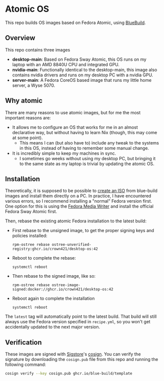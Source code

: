 # Atomic OS

This repo builds OS images based on Fedora Atomic, using [BlueBuild](https://blue-build.org).

## Overview
This repo contains three images
- __desktop-main__: Based on Fedora Sway Atomic, this OS runs on my laptop with an AMD 8840U CPU and integrated GPU.
- __nvidia-main__: Functionally identical to the desktop-main, this image also contains nvidia drivers and runs on my desktop PC with a nvidia GPU.
- __server-main__: A Fedora CoreOS based image that runs my little home server, a Wyse 5070. 

## Why atomic
There are many reasons to use atomic images, but for me the most important reasons are:
- It allows me to configure an OS that works for me in an almost declarative way, but without having to learn Nix (though, this may come at some point).
  - This means I can (but also have to) include any tweak to the systems in this OS, instead of having to remember some manual change.
- It is incredibly simple to keep my machines in sync. 
  - I sometimes go weeks without using my desktop PC, but bringing it to the same state as my laptop is trivial by updating the atomic OS.

## Installation

Theoretically, it is supposed to be possible to [create an ISO](https://blue-build.org/how-to/generate-iso/) from blue-build images and install them directly on a PC.
In practice, I have encountered various errors, so I recommend installing a "normal" Fedora version first.
One option for this is using the [Fedora Media Writer](https://docs.fedoraproject.org/en-US/fedora/latest/preparing-boot-media/#_fedora_media_writer) and install the official Fedora Sway Atomic first. 

Then, rebase the existing atomic Fedora installation to the latest build:

- First rebase to the unsigned image, to get the proper signing keys and policies installed:
  ```
  rpm-ostree rebase ostree-unverified-registry:ghcr.io/crown421/desktop-os:42
  ```
- Reboot to complete the rebase:
  ```
  systemctl reboot
  ```
- Then rebase to the signed image, like so:
  ```
  rpm-ostree rebase ostree-image-signed:docker://ghcr.io/crown421/desktop-os:42
  ```
- Reboot again to complete the installation
  ```
  systemctl reboot
  ```

The `latest` tag will automatically point to the latest build. That build will still always use the Fedora version specified in `recipe.yml`, so you won't get accidentally updated to the next major version.

## Verification

These images are signed with [Sigstore](https://www.sigstore.dev/)'s [cosign](https://github.com/sigstore/cosign). You can verify the signature by downloading the `cosign.pub` file from this repo and running the following command:

```bash
cosign verify --key cosign.pub ghcr.io/blue-build/template
```
